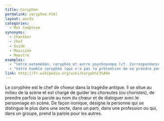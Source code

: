```yaml
---
title: Coryphée
permalink: coryphee.html
layout: words
categories:
  - Mot Complexe
synonyms:
  - Chanteur
  - Chef
  - Guide
  - Musicien
  - Maestro
examples:
  - "Votre automédon, coryphée et autre psychopompe (cf. Correspondance)"
  - "Votre humble coryphée (qui n'a pas la prétention de se prendre pour un automédon psychopompe) (cf. Correspondance)"
link: http://fr.wikipedia.org/wiki/Coryph%C3%A9e
---
```


Le coryphée est le chef de choeur dans la tragédie antique. Il se situe au milieu de la scène et est chargé de guider les choreutes (ou choristes), de prendre parfois la parole au nom du chœur et de dialoguer avec le personnage en scène. De façon ironique, désigne la personne qui se distingue le plus dans une secte, dans un parti, dans une profession ou qui, dans un groupe, prend la parole pour les autres.
